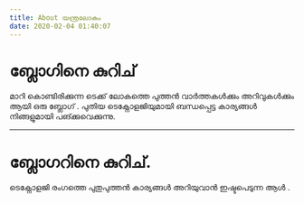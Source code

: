 ```yaml
---
title: About യന്ത്രലോകം 
date: 2020-02-04 01:40:07
---
```



<h1> ബ്ലോഗിനെ കുറിച് </h1>

<p>മാറി കൊണ്ടിരിക്കുന്ന ടെക്ക് ലോകത്തെ  പുത്തൻ വാർത്തകൾക്കും  അറിവുകൾക്കും ആയി ഒരു ബ്ലോഗ് .
പുതിയ ടെക്നോളജിയുമായി ബന്ധപ്പെട്ട കാര്യങ്ങൾ നിങ്ങളുമായി  പങ്ക്കുവെക്കുന്നു. </p>

<hr />


<h1> ബ്ലോഗറിനെ കുറിച്. </h1>

<p> ടെക്നോളജി രംഗത്തെ പുതുപുത്തൻ  കാര്യങ്ങൾ അറിയുവാൻ ഇഷ്ടപെടുന്ന ആൾ . </p>
